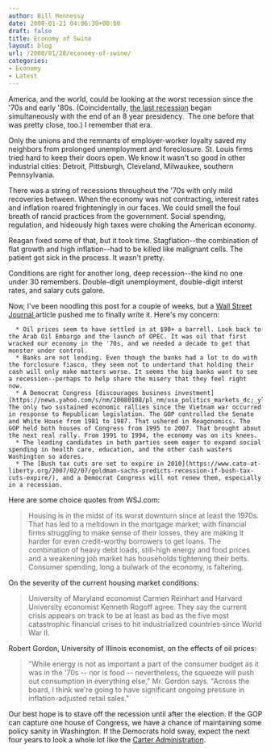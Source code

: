 ```yaml
---
author: Bill Hennessy
date: 2008-01-21 04:06:39+00:00
draft: false
title: Economy of Swine
layout: blog
url: /2008/01/20/economy-of-swine/
categories:
- Economy
- Latest
---
```


America, and the world, could be looking at the worst recession since the '70s and early '80s. (Coincidentally, [the last recession](https://hennessysview.com/2000/12/06/prosperity-was-right-around-the-corner/) began simultaneously with the end of an 8 year presidency.  The one before that was pretty close, too.) I remember that era.

Only the unions and the remnants of employer-worker loyalty saved my neighbors from prolonged unemployment and foreclosure. St. Louis firms tried hard to keep their doors open. We know it wasn't so good in other industrial cities: Detroit, Pittsburgh, Cleveland, Milwaukee, southern Pennsylvania.

There was a string of recessions throughout the '70s with only mild recoveries between. When the economy was not contracting, interest rates and inflation roared frighteningly in our faces. We could smell the foul breath of rancid practices from the government. Social spending, regulation, and hideously high taxes were choking the American economy.

Reagan fixed some of that, but it took time. Stagflation--the combination of flat growth and high inflation--had to be killed like malignant cells. The patient got sick in the process. It wasn't pretty.

Conditions are right for another long, deep recession--the kind no one under 30 remembers. Double-digit unemployment, double-digit interst rates, and salary cuts galore.

Now, I've been noodling this post for a couple of weeks, but a [Wall Street Journal ](https://online.wsj.com/article/SB120086867005203883.html?mod=hps_us_whats_news)article pushed me to finally write it. Here's my concern:



	  * Oil prices seem to have settled in at $90+ a barrell. Look back to the Arab Oil Embargo and the launch of OPEC. It was oil that first wracked our economy in the '70s, and we needed a decade to get that monster under control.
	  * Banks are not lending. Even though the banks had a lot to do with the forclosure fiasco, they seem not to undertand that holding their cash will only make matters worse. It seems the big banks want to see a recession--perhaps to help share the misery that they feel right now.
	  * A Democrat Congress [discourages business investment](https://news.yahoo.com/s/nm/20080108/pl_nm/usa_politics_markets_dc;_ylt=ArWOOqNWVq32h7G4H2SbrXwa.3QA). The only two sustained economic rallies since the Vietnam war occurred in response to Republican legislation. The GOP controlled the Senate and White House from 1981 to 1987. That ushered in Reagonomics. The GOP held both houses of Congress from 1995 to 2007. That brought about the next real rally. From 1991 to 1994, the economy was on its knees.
	  * The leading candidates in both parties seem eager to expand social spending in health care, education, and the other cash wasters Washington so adores.
	  * The [Bush tax cuts are set to expire in 2010](https://www.cato-at-liberty.org/2007/02/07/goldman-sachs-predicts-recession-if-bush-tax-cuts-expire/), and a Democrat Congress will not renew them, especially in a recession.

Here are some choice quotes from WSJ.com:


> 

> 
> Housing is in the midst of its worst downturn since at least the 1970s. That has led to a meltdown in the mortgage market; with financial firms struggling to make sense of their losses, they are making it harder for even credit-worthy borrowers to get loans. The combination of heavy debt loads, still-high energy and food prices and a weakening job market has households tightening their belts. Consumer spending, long a bulwark of the economy, is faltering.
> 
> 





On the severity of the current housing market conditions:





> 

> 
> University of Maryland economist Carmen Reinhart and Harvard University economist Kenneth Rogoff agree. They say the current crisis appears on track to be at least as bad as the five most catastrophic financial crises to hit industrialized countries since World War II.
> 
> 





Robert Gordon, University of Illinois economist, on the effects of oil prices:





> 

> 
> "While energy is not as important a part of the consumer budget as it was in the '70s -- nor is food -- nevertheless, the squeeze will push out consumption in everything else," Mr. Gordon says. "Across the board, I think we're going to have significant ongoing pressure in inflation-adjusted retail sales."
> 
> 





Our best hope is to stave off the recession until after the election. If the GOP can capture one house of Congress, we have a chance of maintaining some policy sanity in Washington. If the Democrats hold sway, expect the next four years to look a whole lot like the [Carter Administration](https://hennessysview.com/2008/01/07/change-is-all-you-need/).
